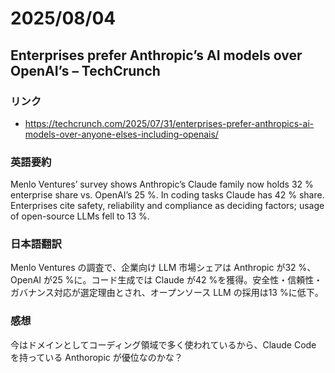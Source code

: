 # 2025/08/04

## Enterprises prefer Anthropic’s AI models over OpenAI’s – TechCrunch

### リンク

- https://techcrunch.com/2025/07/31/enterprises-prefer-anthropics-ai-models-over-anyone-elses-including-openais/

### 英語要約

Menlo Ventures’ survey shows Anthropic’s Claude family now holds 32 % enterprise share vs. OpenAI’s 25 %. In coding tasks Claude has 42 % share. Enterprises cite safety, reliability and compliance as deciding factors; usage of open-source LLMs fell to 13 %.

### 日本語翻訳

Menlo Ventures の調査で、企業向け LLM 市場シェアは Anthropic が32 %、OpenAI が25 %に。コード生成では Claude が42 %を獲得。安全性・信頼性・ガバナンス対応が選定理由とされ、オープンソース LLM の採用は13 %に低下。

### 感想

今はドメインとしてコーディング領域で多く使われているから、Claude Code を持っている Anthoropic が優位なのかな？
